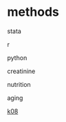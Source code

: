 # methods

stata 

r

python

creatinine

nutrition

aging

[k08](https://grantome.com/grant/NIH/K08-AG065520-01)
